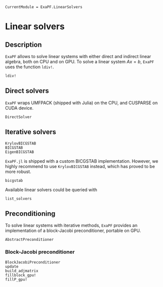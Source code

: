 ```@meta
CurrentModule = ExaPF.LinearSolvers
```

# Linear solvers

## Description
`ExaPF` allows to solve linear systems with either
direct and indirect linear algebra, both on CPU and on GPU.
To solve a linear system $Ax = b$, `ExaPF` uses the function `ldiv!`.
```@docs
ldiv!
```

## Direct solvers

`ExaPF` wraps UMFPACK (shipped with Julia) on the CPU,
and CUSPARSE on CUDA device.

```@docs
DirectSolver
```

## Iterative solvers

```@docs
KrylovBICGSTAB
BICGSTAB
EigenBICGSTAB
```

`ExaPF.jl` is shipped with a custom BICGSTAB implementation.
However, we highly recommend to use `KrylovBICGSTAB` instead,
which has proved to be more robust.
```@docs
bicgstab

```

Available linear solvers could be queried with
```@docs
list_solvers

```

## Preconditioning

To solve linear systems with iterative methods, `ExaPF`
provides an implementation of a block-Jacobi preconditioner,
portable on GPU.

```@docs
AbstractPreconditioner
```

### Block-Jacobi preconditioner

```@docs
BlockJacobiPreconditioner
update
build_adjmatrix
fillblock_gpu!
fillP_gpu!
```
